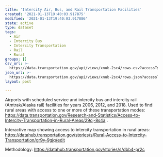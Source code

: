 ```yaml
---
title: 'Intercity Air, Bus, and Rail Transportation Facilities'
created: '2021-01-13T19:40:03.917875'
modified: '2021-01-13T19:40:03.917886'
state: active
type: dataset
tags:
  - Air
  - Intercity Bus
  - Intercity Transportation
  - Rail
  - Rural
groups: []
csv_url: >-
  https://data.transportation.gov/api/views/xnub-2sc4/rows.csv?accessType=DOWNLOAD
json_url: >-
  https://data.transportation.gov/api/views/xnub-2sc4/rows.json?accessType=DOWNLOAD
layout: post

---
```

Airports with scheduled service and intercity bus and intercity rail (Amtrak/Alaska rail) facilities for years 2006, 2012, and 2018. Used to find rural areas with access to one or more of these transportation modes: https://data.transportation.gov/Research-and-Statistics/Access-to-Intercity-Transportation-in-Rural-Areas/29cj-8s4a . 

Interactive map showing access to intercity transportation in rural areas:
https://datahub.transportation.gov/stories/s/Rural-Access-to-Intercity-Transportation/gr9y-9gjq/edit

Methodology:
https://datahub.transportation.gov/stories/s/dbb4-pr2c
